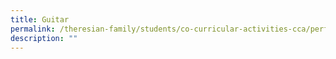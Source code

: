 ```yaml
---
title: Guitar
permalink: /theresian-family/students/co-curricular-activities-cca/performing-arts/guitar/
description: ""
---
```

